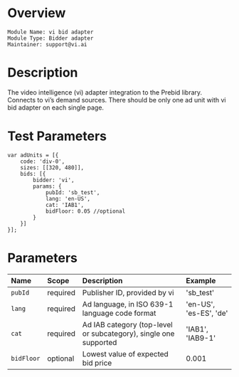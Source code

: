 # Overview

```
Module Name: vi bid adapter
Module Type: Bidder adapter
Maintainer: support@vi.ai
```

# Description

The video intelligence (vi) adapter integration to the Prebid library.
Connects to vi’s demand sources.
There should be only one ad unit with vi bid adapter on each single page.

# Test Parameters

```
var adUnits = [{
    code: 'div-0',
    sizes: [[320, 480]],
    bids: [{
        bidder: 'vi',
        params: {
            pubId: 'sb_test',
            lang: 'en-US',
            cat: 'IAB1',
	        bidFloor: 0.05 //optional
        }
    }]
}];
```

# Parameters

| Name          | Scope    | Description                                     | Example                           |
| :------------ | :------- | :---------------------------------------------- | :--------------------------------- |
| `pubId` | required | Publisher ID, provided by vi           | 'sb_test' |
| `lang`      | required | Ad language, in ISO 639-1 language code format  | 'en-US', 'es-ES', 'de'              |
| `cat`      | required | Ad IAB category (top-level or subcategory), single one supported  | 'IAB1', 'IAB9-1'        |
| `bidFloor`      | optional | Lowest value of expected bid price  | 0.001        |

